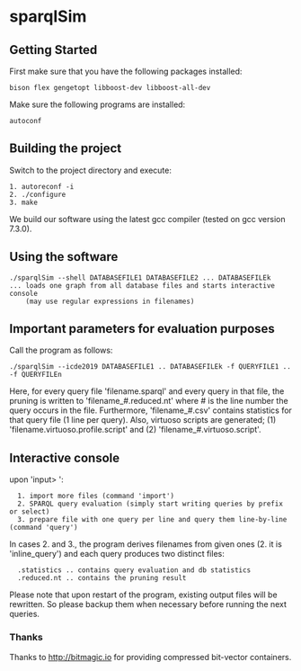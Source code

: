 # sparqlSim


## Getting Started
First make sure that you have the following packages installed:
```
bison flex gengetopt libboost-dev libboost-all-dev
```

Make sure the following programs are installed:
```
autoconf
```

## Building the project
Switch to the project directory and execute:
```
1. autoreconf -i
2. ./configure
3. make
```

We build our software using the latest gcc compiler (tested on gcc version 7.3.0). 

## Using the software
```
./sparqlSim --shell DATABASEFILE1 DATABASEFILE2 ... DATABASEFILEk
... loads one graph from all database files and starts interactive console
    (may use regular expressions in filenames)
```
## Important parameters for evaluation purposes 
Call the program as follows:
```	
./sparqlSim --icde2019 DATABASEFILE1 .. DATABASEFILEk -f QUERYFILE1 .. -f QUERYFILEn
```
Here, for every query file 'filename.sparql' and every query in that file, the pruning is written to 'filename_#.reduced.nt' where # is the line number the query occurs in the file. Furthermore, 'filename_#.csv' contains statistics for that query file (1 line per query). Also, virtuoso scripts are generated; (1) 'filename.virtuoso.profile.script' and (2) 'filename_#.virtuoso.script'.

## Interactive console

upon 'input> ':
```
  1. import more files (command 'import')
  2. SPARQL query evaluation (simply start writing queries by prefix or select)
  3. prepare file with one query per line and query them line-by-line (command 'query')
```

In cases 2. and 3., the program derives filenames from given ones (2. it is 'inline_query') and each query produces two distinct files:
```
  .statistics .. contains query evaluation and db statistics
  .reduced.nt .. contains the pruning result
```


Please note that upon restart of the program, existing output files will be rewritten. So please backup them when necessary before running the next queries.


### Thanks

Thanks to http://bitmagic.io for providing compressed bit-vector containers.


